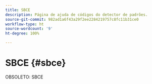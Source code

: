 ```yaml
---
title: SBCE
description: Página de ajuda de códigos do detector de padrões.
source-git-commit: 982ad1a6f43a29f2ee2284219757c8fc11b31ce0
workflow-type: ht
source-wordcount: '9'
ht-degree: 100%

---
```



# SBCE {#sbce}

OBSOLETO: SBCE
